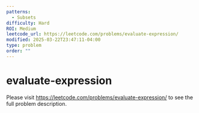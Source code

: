 ```yaml
---
patterns:
  - Subsets
difficulty: Hard
ROI: Medium
leetcode_url: https://leetcode.com/problems/evaluate-expression/
modified: 2025-03-22T23:47:11-04:00
type: problem
order: ""
---
```


# evaluate-expression

Please visit https://leetcode.com/problems/evaluate-expression/ to see the full problem description.
